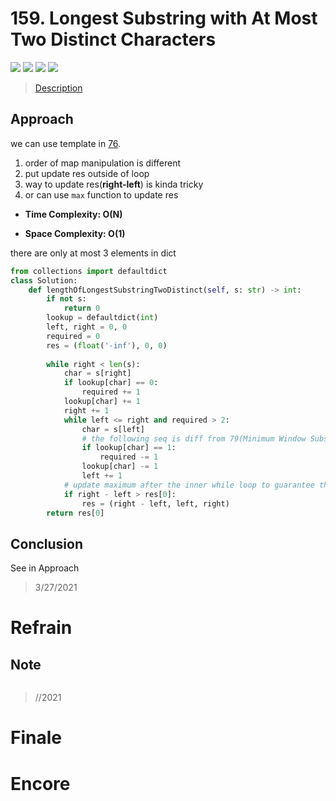 # 159. Longest Substring with At Most Two Distinct Characters

![](https://img.shields.io/badge/Difficulty-Medium-%23f0ad4e)
![](https://img.shields.io/badge/topic-sliding%20window-critical)
![](https://img.shields.io/badge/topic-hash%20table-critical)
![](https://img.shields.io/badge/topic-two%20pointers-critical)

> [Description](https://leetcode.com/problems/longest-substring-with-at-most-two-distinct-characters/)


## Approach

we can use template in [76](https://leetcode.com/problems/minimum-window-substring/discuss/26808/Here-is-a-10-line-template-that-can-solve-most-'substring'-problems).

1. order of map manipulation is different
2. put update res outside of loop
3. way to update res(**right-left**) is kinda tricky
4. or can use `max` function to update res

- **Time Complexity: O(N)**

- **Space Complexity: O(1)**

there are only at most 3 elements in dict

```python
from collections import defaultdict
class Solution:
    def lengthOfLongestSubstringTwoDistinct(self, s: str) -> int:
        if not s:
            return 0
        lookup = defaultdict(int)
        left, right = 0, 0
        required = 0
        res = (float('-inf'), 0, 0)
        
        while right < len(s):
            char = s[right]
            if lookup[char] == 0:
                required += 1
            lookup[char] += 1
            right += 1
            while left <= right and required > 2:
                char = s[left]
                # the following seq is diff from 79(Minimum Window Substring)
                if lookup[char] == 1:
                    required -= 1
                lookup[char] -= 1
                left += 1
            # update maximum after the inner while loop to guarantee that the substring is valid
            if right - left > res[0]:
                res = (right - left, left, right)
        return res[0]
```

## Conclusion

See in Approach

> 3/27/2021

# Refrain

## Note

```python

```

> //2021

# Finale

# Encore